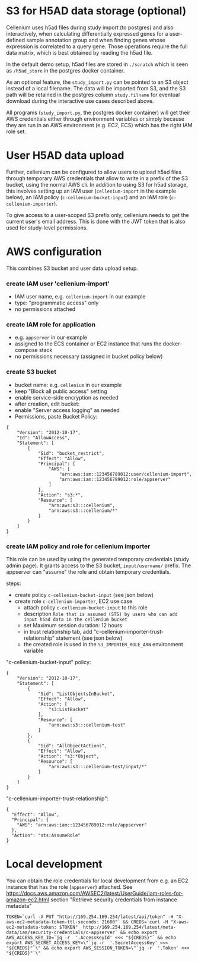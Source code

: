 # S3 for H5AD data storage (optional)

Cellenium uses h5ad files during study import (to postgres) and also interactively, when
calculating differentially expressed genes for a user-defined sample annotation group
and when finding genes whose expression is correlated to a query gene. Those operations require
the full data matrix, which is best obtained by reading the h5ad file.

In the default demo setup, h5ad files are stored in `./scratch` which is seen as `/h5ad_store`
in the postgres docker container.

As an optional feature, the `study_import.py` can be pointed to an S3 object instead of a
local filename. The data will be imported from S3, and the S3 path will be retained in
the postgres column `study.filname` for eventual download during the interactive use
cases described above.

All programs (`study_import.py`, the postgres docker container) will get their AWS credentials
either through environment variables or simply because they are run in an AWS environment
(e.g. EC2, ECS) which has the right IAM role set.

# User H5AD data upload

Further, cellenium can be configured to allow users to upload h5ad files through temporary
AWS credentials that allow to write in a prefix of the S3 bucket, using the normal AWS cli.
In addition to using S3 for h5ad storage, this involves setting up an IAM user (`cellenium-import`
in the example below), an IAM policy (`c-cellenium-bucket-input`) and an IAM role (`c-cellenium-importer`).

To give access to a user-scoped S3 prefix only, cellenium needs to get the current user's email
address. This is done with the JWT token that is also used for study-level permissions.

# AWS configuration

This combines S3 bucket and user data upload setup.

### create IAM user 'cellenium-import'

* IAM user name, e.g. `cellenium-import` in our example
* type: "programmatic access" only
* no permissions attached

### create IAM role for application

* e.g. `appserver` in our example
* assigned to the ECS container or EC2 instance that runs the docker-compose stack
* no permissions necessary (assigned in bucket policy below)

### create S3 bucket

* bucket name: e.g. `cellenium` in our example
* keep "Block all public access" setting
* enable service-side encryption as needed
* after creation, edit bucket:
* enable "Server access logging" as needed
* Permissions, paste Bucket Policy:

```
{
    "Version": "2012-10-17",
    "Id": "AllowAccess",
    "Statement": [
        {
            "Sid": "bucket_restrict",
            "Effect": "Allow",
            "Principal": {
                "AWS": [
                    "arn:aws:iam::123456789012:user/cellenium-import",
                    "arn:aws:iam::123456789012:role/appserver"
                ]
            },
            "Action": "s3:*",
            "Resource": [
                "arn:aws:s3:::cellenium",
                "arn:aws:s3:::cellenium/*"
            ]
        }
    ]
}
```

### create IAM policy and role for cellenium importer

This role can be used by using the generated temporary credentials (study admin page).
It grants access to the S3 bucket, `input/username/` prefix. The appserver can "assume" the role and
obtain temporary credentials.

steps:

* create policy `c-cellenium-bucket-input` (see json below)
* create role `c-cellenium-importer`, EC2 use case
    * attach policy `c-cellenium-bucket-input` to this role
    * description `Role that is assumed (STS) by users who can add input h5ad data in the cellenium bucket`
    * set Maximum session duration: 12 hours
    * in trust relationship tab, add "c-cellenium-importer-trust-relationship" statement (see json below)
    * the created role is used in the `S3_IMPORTER_ROLE_ARN` environment variable

"c-cellenium-bucket-input" policy:

```
{
    "Version": "2012-10-17",
    "Statement": [
        {
            "Sid": "ListObjectsInBucket",
            "Effect": "Allow",
            "Action": [
                "s3:ListBucket"
            ],
            "Resource": [
                "arn:aws:s3:::cellenium-test"
            ]
        },
        {
            "Sid": "AllObjectActions",
            "Effect": "Allow",
            "Action": "s3:*Object",
            "Resource": [
                "arn:aws:s3:::cellenium-test/input/*"
            ]
        }
    ]
}
```

"c-cellenium-importer-trust-relationship":

```
{
  "Effect": "Allow",
  "Principal": {
    "AWS": "arn:aws:iam::123456789012:role/appserver"
  },
  "Action": "sts:AssumeRole"
}

```

# Local development

You can obtain the role credentials for local development from e.g. an EC2 instance that has
the role (`appserver`) attached. See
https://docs.aws.amazon.com/AWSEC2/latest/UserGuide/iam-roles-for-amazon-ec2.html section "Retrieve security credentials
from instance metadata"

```
TOKEN=`curl -X PUT "http://169.254.169.254/latest/api/token" -H "X-aws-ec2-metadata-token-ttl-seconds: 21600"` && CREDS=`curl -H "X-aws-ec2-metadata-token: $TOKEN"  http://169.254.169.254/latest/meta-data/iam/security-credentials/c-appserver` && echo export AWS_ACCESS_KEY_ID=`jq -r  '.AccessKeyId' <<< "${CREDS}"` && echo export AWS_SECRET_ACCESS_KEY=\"`jq -r  '.SecretAccessKey' <<< "${CREDS}"`\" && echo export AWS_SESSION_TOKEN=\"`jq -r  '.Token' <<< "${CREDS}"`\"
```



